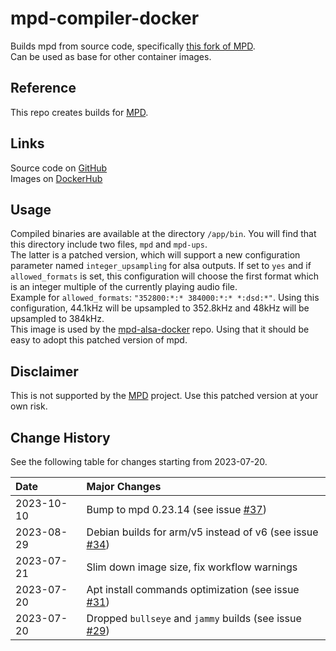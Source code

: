 # mpd-compiler-docker

Builds mpd from source code, specifically [this fork of MPD](https://github.com/gioF71/MPD).  
Can be used as base for other container images.

## Reference

This repo creates builds for [MPD](https://musicpd.org/).

## Links

Source code on [GitHub](https://github.com/GioF71/mpd-compiler-docker)  
Images on [DockerHub](https://hub.docker.com/r/giof71/mpd-compiler)

## Usage

Compiled binaries are available at the directory `/app/bin`. You will find that this directory include two files, `mpd` and `mpd-ups`.  
The latter is a patched version, which will support a new configuration parameter named `integer_upsampling` for alsa outputs. If set to `yes` and if `allowed_formats` is set, this configuration will choose the first format which is an integer multiple of the currently playing audio file.  
Example for `allowed_formats`: `"352800:*:* 384000:*:* *:dsd:*"`. Using this configuration, 44.1kHz will be upsampled to 352.8kHz and 48kHz will be upsampled to 384kHz.  
This image is used by the [mpd-alsa-docker](https://github.com/GioF71/mpd-alsa-docker) repo. Using that it should be easy to adopt this patched version of mpd.  

## Disclaimer

This is not supported by the [MPD](https://musicpd.org/) project. Use this patched version at your own risk.

## Change History

See the following table for changes starting from 2023-07-20.

Date|Major Changes
:---|:---
2023-10-10|Bump to mpd 0.23.14 (see issue [#37](https://github.com/GioF71/mpd-compiler-docker/issues/37))
2023-08-29|Debian builds for arm/v5 instead of v6 (see issue [#34](https://github.com/GioF71/mpd-compiler-docker/issues/34))
2023-07-21|Slim down image size, fix workflow warnings
2023-07-20|Apt install commands optimization (see issue [#31](https://github.com/GioF71/mpd-compiler-docker/issues/31))
2023-07-20|Dropped `bullseye` and `jammy` builds (see issue [#29](https://github.com/GioF71/mpd-compiler-docker/issues/29))
